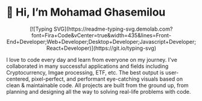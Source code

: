 # 👋 Hi, I’m Mohamad Ghasemilou
<p align="center">
[![Typing SVG](https://readme-typing-svg.demolab.com?font=Fira+Code&vCenter=true&width=435&lines=Front-End+Developer;Web+Developer;Desktop+Developer;Javascript+Developer;React+Developer)](https://git.io/typing-svg)
</p>
I love to code every day and learn from everyone on my journey. I've collaborated in many successful applications and fields including Cryptocurrency, Imgae processing, ETF, etc. The best output is user-centered, pixel-perfect, and performant eye-catching visuals based on clean & maintainable code. All projects are built from the ground up, from planning and designing all the way to solving real-life problems with code.
